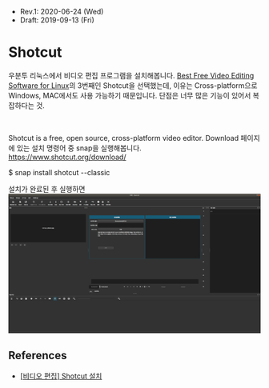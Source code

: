 * Rev.1: 2020-06-24 (Wed)
* Draft: 2019-09-13 (Fri)

# Shotcut
우분투 리눅스에서 비디오 편집 프로그램을 설치해봅니다. [Best Free Video Editing Software for Linux](https://itsfoss.com/best-video-editing-software-linux/)의 3번째인 Shotcut을 선택했는데, 이유는 Cross-platform으로 Windows, MAC에서도 사용 가능하기 때문입니다. 단점은 너무 많은 기능이 있어서 복잡하다는 것.

​

Shotcut is a free, open source, cross-platform video editor. Download 페이지에 있는 설치 명령어 중 snap을 실행해봅니다. 
https://www.shotcut.org/download/

$ snap install shotcut --classic

설치가 완료된 후 실행하면
<img src="images/shortcut-initial_launch.png">

## References
* [[비디오 편집] Shotcut 설치](https://m.blog.naver.com/PostView.nhn?blogId=aimldl&logNo=221646863794&referrerCode=0&searchKeyword=linux)
